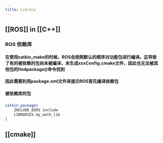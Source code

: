 ```yaml
---
title: Library
---
```


## [[ROS]] in [[C++]]
### ROS 依赖库
#### 在使用catkin_make的时候，ROS会按照默认的顺序对功能包进行编译。这导致了有的被依赖的包尚未被编译，未生成xxxConfig.cmake文件，因此也无法被其他包的findpackage()命令找到
#### 因此需要利用package.xml文件来提示ROS首先编译依赖包
#### 被依赖库的包
#####
```CMAKE
catkin_package(
    INCLUDE_DIRS include
    LIBRARIES my_math_lib
)
```
#####
## [[cmake]]
##
